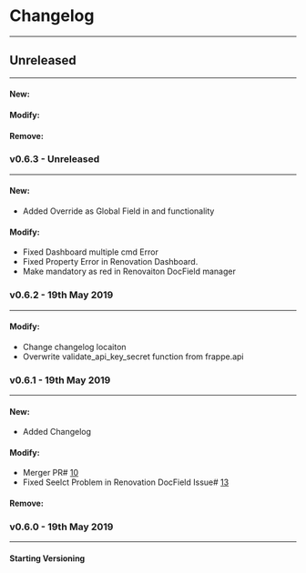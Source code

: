 # Changelog
---


## Unreleased
---
#### New:
#### Modify:
#### Remove:


### v0.6.3 - Unreleased
---

#### New:
* Added Override as Global Field in and functionality

#### Modify: 
* Fixed Dashboard multiple cmd Error
* Fixed Property Error in Renovation Dashboard.
* Make mandatory as red in Renovaiton DocField manager

### v0.6.2 - 19th May 2019
---

#### Modify: 
* Change changelog locaiton
* Overwrite validate_api_key_secret function from frappe.api


### v0.6.1 - 19th May 2019
---
#### New:
* Added Changelog

#### Modify: 
* Merger PR# [10](https://github.com/MalikZu/renovation_core/pull/10)
* Fixed Seelct Problem in Renovation DocField Issue# [13](https://github.com/MalikZu/renovation_core/issues/13)

#### Remove:


### v0.6.0 - 19th May 2019
---

#### Starting Versioning
